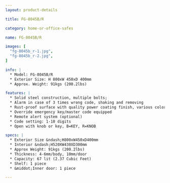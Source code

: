 ```yaml
---
layout: product-details

title: FG-8045B/R

category: home-or-office-safes

name: FG-8045B/R

images: [
  "fg-8045b_r-1.jpg",
  "fg-8045b_r-2.jpg",
]

info: |
  * Model: FG-8045B/R
  * Exterior Size: H 800xW 450xD 400mm
  * Approx. Weight: 91kgs (200.2lbs)

features: |
  * Solid steel construction, multiple bolts;
  * Alarm in case of 3 times wrong code, shaking and removing
  * Rust-proof surface with quality power coating finish, various colors available
  * Override emergency key/master code equipped
  * Remote alert system (optional)
  * Code setting: 1-10 digits
  * Open with knob or key, B=KEY, R=KNOB

specs: |
  * Exterior Size &ndash;H800xW450xD400mm
  * Interior &ndash;H520XW430XD300mm
  * Approx Weight: 91kgs (200.2lbs)
  * Thickness: 4-6mm/body, 10mm/door
  * Capacity: 67 lit (2.37 Cubic Feet)
  * Shelf: 1 piece
  * &middot;Inner door: 1 piece

---
```



